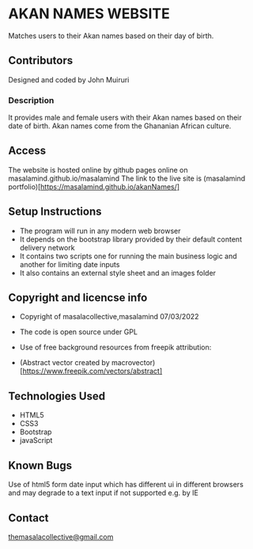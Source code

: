 # AKAN NAMES WEBSITE 
Matches users to their Akan names based on their day of birth.


## Contributors
Designed and coded by John Muiruri 

### Description
It provides male and female users with their Akan names based on their date of birth.
Akan names come from the Ghananian African culture. 

## Access 
The website is hosted online by github pages online on masalamind.github.io/masalamind 
The link to the live site is 
(masalamind portfolio)[https://masalamind.github.io/akanNames/]

## Setup Instructions 
- The program will run in any modern web browser
- It depends on the bootstrap library provided by their default content delivery network 
- It contains two scripts one for running the main business logic and another for limiting date inputs 
- It also contains an external style sheet and an images folder

## Copyright and licencse info
- Copyright of masalacollective,masalamind 
07/03/2022

- The code is open source under GPL 

- Use of free background resources from freepik
attribution: 

- (Abstract vector created by macrovector)[https://www.freepik.com/vectors/abstract]

## Technologies Used
- HTML5
- CSS3
- Bootstrap
- javaScript

## Known Bugs
Use of html5 form date input which has different ui in different browsers and may degrade to a text input if not supported e.g. by IE


## Contact 

themasalacollective@gmail.com

